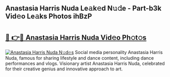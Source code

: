 ## Anastasia Harris Nuda Le𝚊k𝚎d N𝚞𝚍e - Part-b3k Vid𝚎o Le𝚊ks Photos ihBzP

# <h2><a href="http://fbct6h.evod.top/?m=Anastasia+Harris+Nuda">🔗 👉🔴 Anastasia Harris Nuda Vid𝚎o Ph𝚘t𝚘s</a></h2>

[![Anastasia Harris Nuda N𝚞d𝚎s](https://i.imgur.com/8V9OHl7.gif)](http://fbct6h.evod.top/?m=Anastasia+Harris+Nuda)
Social media personality Anastasia Harris Nuda, famous for sharing lifestyle and dance content, including dance performances and vlogs. Visionary artist Anastasia Harris Nuda, celebrated for their creative genius and innovative approach to art. 
